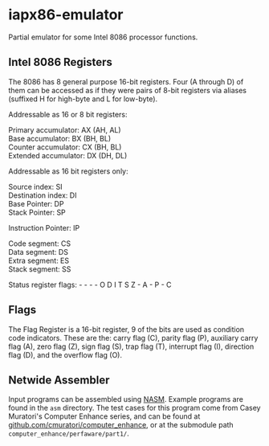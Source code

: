 # iapx86-emulator

Partial emulator for some Intel 8086 processor functions.

## Intel 8086 Registers

The 8086 has 8 general purpose 16-bit registers. Four (A through D) of them can
be accessed as if they were pairs of 8-bit registers via aliases (suffixed H for
high-byte and L for low-byte).  

Addressable as 16 or 8 bit registers:  

Primary accumulator:        AX (AH, AL)  
Base accumulator:           BX (BH, BL)  
Counter accumulator:        CX (BH, BL)  
Extended accumulator:       DX (DH, DL)  

Addressable as 16 bit registers only:   

Source index:               SI  
Destination index:          DI  
Base Pointer:               DP  
Stack Pointer:              SP   

Instruction Pointer:        IP   

Code segment:               CS  
Data segment:               DS  
Extra segment:              ES  
Stack segment:              SS   

Status register flags:      - - - - O D I T S Z - A - P - C  

## Flags

The Flag Register is a 16-bit register, 9 of the bits are used as condition code
indicators. These are the: carry flag (C), parity flag (P), auxiliary carry flag
(A), zero flag (Z), sign flag (S), trap flag (T), interrupt flag (I), direction
flag (D), and the overflow flag (O).


## Netwide Assembler

Input programs can be assembled using [NASM](www.nasm.us). Example programs are
found in the `asm` directory. The test cases for this program come from Casey
Muratori's Computer Enhance series, and can be found at
[github.com/cmuratori/computer_enhance](https://github.com/cmuratori/computer_enhance),
or at the submodule path `computer_enhance/perfaware/part1/`.


